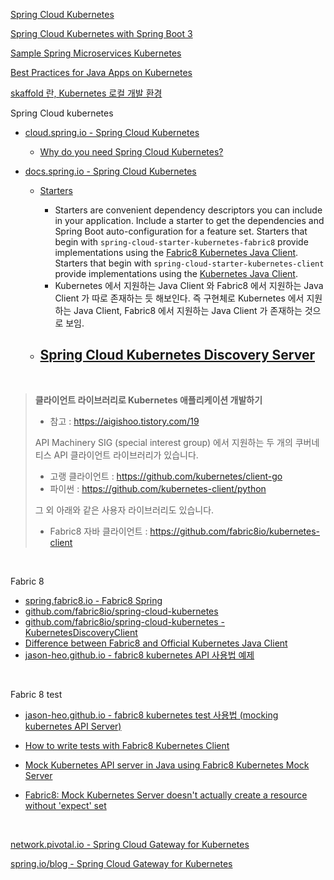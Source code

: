 

[Spring Cloud Kubernetes](https://cloud.spring.io/spring-cloud-kubernetes/spring-cloud-kubernetes.html)



[Spring Cloud Kubernetes with Spring Boot 3](https://piotrminkowski.com/2023/06/08/spring-cloud-kubernetes-with-spring-boot-3/)

[Sample Spring Microservices Kubernetes](https://github.com/piomin/sample-spring-microservices-kubernetes)

[Best Practices for Java Apps on Kubernetes](https://piotrminkowski.com/2023/02/13/best-practices-for-java-apps-on-kubernetes/)



[skaffold 란, Kubernetes 로컬 개발 환경](https://peterica.tistory.com/245)



Spring Cloud kubernetes

- [cloud.spring.io - Spring Cloud Kubernetes](https://cloud.spring.io/spring-cloud-kubernetes/index.html)
  - [Why do you need Spring Cloud Kubernetes?](https://cloud.spring.io/spring-cloud-kubernetes/spring-cloud-kubernetes.html)

- [docs.spring.io - Spring Cloud Kubernetes](https://docs.spring.io/spring-cloud-kubernetes/reference/index.html)
  - [Starters](https://docs.spring.io/spring-cloud-kubernetes/reference/getting-started.html)
    - Starters are convenient dependency descriptors you can include in your application. Include a starter to get the dependencies and Spring Boot auto-configuration for a feature set. Starters that begin with `spring-cloud-starter-kubernetes-fabric8` provide implementations using the [Fabric8 Kubernetes Java Client](https://github.com/fabric8io/kubernetes-client). Starters that begin with `spring-cloud-starter-kubernetes-client` provide implementations using the [Kubernetes Java Client](https://github.com/kubernetes-client/java).
    - Kubernetes 에서 지원하는 Java Client 와 Fabric8 에서 지원하는 Java Client 가 따로 존재하는 듯 해보인다. 즉 구현체로 Kubernetes 에서 지원하는 Java Client, Fabric8 에서 지원하는 Java Client 가 존재하는 것으로 보임.

  - [Spring Cloud Kubernetes Discovery Server](https://docs.spring.io/spring-cloud-kubernetes/reference/spring-cloud-kubernetes-discoveryserver.html)
    - 




<br/>



> **클라이언트 라이브러리로 Kubernetes 애플리케이션 개발하기**
>
> - 참고 : https://aigishoo.tistory.com/19
>
> API Machinery SIG (special interest group) 에서 지원하는 두 개의 쿠버네티스 API 클라이언트 라이브러리가 있습니다. 
>
> - 고랭 클라이언트 : https://github.com/kubernetes/client-go
> - 파이썬 : https://github.com/kubernetes-client/python
>
> 그 외 아래와 같은 사용자 라이브러리도 있습니다.
>
> - Fabric8 자바 클라이언트 : https://github.com/fabric8io/kubernetes-client

<br/>



Fabric 8

- [spring.fabric8.io - Fabric8 Spring](https://spring.fabric8.io/)
- [github.com/fabric8io/spring-cloud-kubernetes](https://github.com/fabric8io/spring-cloud-kubernetes)
- [github.com/fabric8io/spring-cloud-kubernetes - KubernetesDiscoveryClient](https://github.com/fabric8io/spring-cloud-kubernetes/blob/master/spring-cloud-kubernetes-discovery/src/main/java/io/fabric8/spring/cloud/discovery/KubernetesDiscoveryClient.java)
- [Difference between Fabric8 and Official Kubernetes Java Client](https://itnext.io/difference-between-fabric8-and-official-kubernetes-java-client-3e0a994fd4af)
- [jason-heo.github.io - fabric8 kubernetes API 사용법 예제](https://jason-heo.github.io/programming/2021/05/29/fabric8-k8s-api-example.html)

<br/>



Fabric 8 test

- [jason-heo.github.io - fabric8 kubernetes test 사용법 (mocking kubernetes API Server)](https://jason-heo.github.io/programming/2021/09/27/fabric8-mock-server.html)

- [How to write tests with Fabric8 Kubernetes Client](https://developers.redhat.com/articles/2023/01/24/how-write-tests-fabric8-kubernetes-client)

- [Mock Kubernetes API server in Java using Fabric8 Kubernetes Mock Server](https://itnext.io/mock-kubernetes-api-server-in-java-using-fabric8-kubernetes-mock-server-81a75cf6c47c)

- [Fabric8: Mock Kubernetes Server doesn't actually create a resource without 'expect' set](https://stackoverflow.com/questions/74506037/fabric8-mock-kubernetes-server-doesnt-actually-create-a-resource-without-expe)

<br/>



[network.pivotal.io - Spring Cloud Gateway for Kubernetes](https://network.pivotal.io/products/spring-cloud-gateway-for-kubernetes)

[spring.io/blog - Spring Cloud Gateway for Kubernetes](https://spring.io/blog/2021/05/04/spring-cloud-gateway-for-kubernetes)







